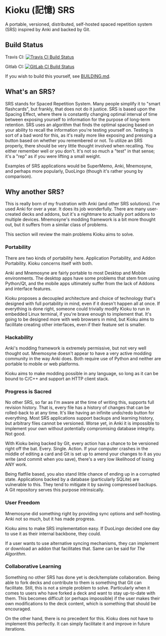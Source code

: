 # Kioku (記憶) SRS

A portable, versioned, distributed, self-hosted spaced repetition system (SRS) inspired by Anki and backed by Git.

## Build Status

Travis CI: [![Travis CI Build Status](https://travis-ci.org/seltzy/kioku-srs.svg?branch=master)](https://travis-ci.org/seltzy/kioku-srs)

Gitlab CI: [![GitLab CI Build Status](https://gitlab.com/seltzer/kioku-srs/badges/master/build.svg)](https://gitlab.com/seltzer/kioku-srs/commits/master) 

If you wish to build this yourself, see [BUILDING.md](BUILDING.md).

## What's an SRS?

SRS stands for Spaced Repetition System. Many people simplify it to "smart flashcards", but frankly, that does not do it justice. SRS is based upon the Spacing Effect, where there is constantly changing optimal interval of time between exposing yourself to information for the purpose of long-term retention. SRS uses an algorithm that finds the optimal spacing based on your ability to recall the information you're testing yourself on. Testing is sort of a bad word for this, as it's really more like exposing and pressing a button based on whether you remembered or not. To utilize an SRS properly, there should be very little thought involved when recalling. You either remember well or you don't. It's not so much a "test" in that sense; it's a "rep" as if you were lifting a small weight.

Examples of SRS applications would be SuperMemo, Anki, Mnemosyne, and perhaps more popularly, DuoLingo (though it's rather young by comparison).

## Why another SRS?

This is really born of my frustration with Anki (and other SRS solutions). I've used Anki for over a year. It does its job wonderfully. There are many user-created decks and addons, but it's a nightmare to actually port addons to multiple devices. Mnemosyne's modding framework is a bit more thought out, but it suffers from a similar class of problems.

This section will review the main problems Kioku aims to solve.

### Portability

There are two kinds of portability here. Application Portability, and Addon Portability. Kioku concerns itself with both.

Anki and Mnemosyne are fairly portable to most Desktop and Mobile environments. The desktop apps have some problems that stem from using Python/Qt, and the mobile apps ultimately suffer from the lack of Addons and interface features.

Kioku proposes a decoupled architecture and choice of technology that's designed with full portability in mind, even if it doesn't happen all at once. If everything is done right, someone could trivially modify Kioku to run in embedded Linux terminal, if you're brave enough to implement that. It's going to be designed more with web browsers in mind, but Kioku aims to facilitate creating other interfaces, even if their feature set is smaller.

### Hackability

Anki's modding framework is extremely permissive, but not very well thought out. Mnemosyne doesn't appear to have a very active modding community in the way Anki does. Both require use of Python and neither are portable to mobile or web platforms.

Kioku aims to make modding possible in any language, so long as it can be bound to C/C++ and support an HTTP client stack.

### Progress is Sacred

No other SRS, so far as I'm aware at the time of writing this, supports full revision history. That is, every file has a history of changes that can be rolled-back to at any time. It's like having an infinite undo/redo button for everything. Most SRS applications support backups and learning history, but arbitrary files cannot be versioned. Worse yet, in Anki it is impossible to implement your own without potentially compromising database integrity. Not good.

With Kioku being backed by Git, every action has a chance to be versioned right off the bat. Every. Single. Action. If your computer crashes in the middle of editing a card and Git is set up to amend your changes to it as you write (and commit when you save), there's a very low likelihood of losing ANY work.

Being flatfile based, you also stand little chance of ending up in a corrupted state. Applications backed by a database (particularly SQLite) are vulnerable to this. They tend to mitigate it by saving compressed backups. A Git repository serves this purpose intrinsically.

### User Freedom

Mnemosyne did something right by providing sync options and self-hosting. Anki not so much, but it has made progress.

Kioku aims to make SRS implementation easy. If DuoLingo decided one day to use it as their internal backbone, they could.

If a user wants to use alternative syncing mechanisms, they can implement or download an addon that facilitates that. Same can be said for *The Algorithm*.

### Collaborative Learning

Something no other SRS has done yet is deck/template collaboration. Being able to fork decks and contribute to them is something that Git can facilitate. Still, this is not a simple problem to solve. Particularly when it comes to users who have forked a deck and want to stay up-to-date with them. This becomes difficult (or perhaps impossible) if the user makes their own modifications to the deck content, which is something that should be encouraged.

On the other hand, there is no precedent for this. Kioku does not have to implement this perfectly. It can simply facilitate it and improve in future iterations.


